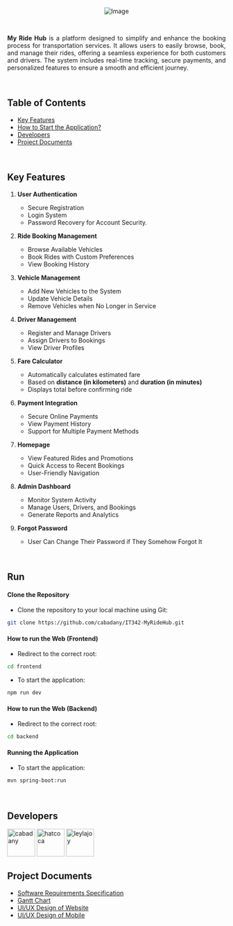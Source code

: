 <br>

<p align="center">
    <img src="https://i.imgur.com/3B8x0Fk.png" alt="Image" />
</p>

<br>

<p align="justify">
<strong>My Ride Hub</strong> is a platform designed to simplify and enhance the booking process for transportation services. It allows users to easily browse, book, and manage their rides, offering a seamless experience for both customers and drivers. The system includes real-time tracking, secure payments, and personalized features to ensure a smooth and efficient journey.
</p>

<br>

## Table of Contents

- [Key Features](#key-features)
- [How to Start the Application?](#run)
- [Developers](#developers)
- [Project Documents](#project-documents)

<br>

## Key Features

1. **User Authentication**  
   - Secure Registration
   - Login System
   - Password Recovery for Account Security.

2. **Ride Booking Management**  
   - Browse Available Vehicles
   - Book Rides with Custom Preferences
   - View Booking History

3. **Vehicle Management**  
   - Add New Vehicles to the System
   - Update Vehicle Details
   - Remove Vehicles when No Longer in Service

4. **Driver Management**
   - Register and Manage Drivers
   - Assign Drivers to Bookings
   - View Driver Profiles

5. **Fare Calculator**  
   - Automatically calculates estimated fare  
   - Based on **distance (in kilometers)** and **duration (in minutes)**  
   - Displays total before confirming ride

6. **Payment Integration**
   - Secure Online Payments
   - View Payment History
   - Support for Multiple Payment Methods
  
7. **Homepage**
   - View Featured Rides and Promotions
   - Quick Access to Recent Bookings
   - User-Friendly Navigation

8. **Admin Dashboard**
   - Monitor System Activity
   - Manage Users, Drivers, and Bookings
   - Generate Reports and Analytics
  
9. **Forgot Password**
   - User Can Change Their Password if They Somehow Forgot It

<br>

## Run

#### Clone the Repository

- Clone the repository to your local machine using Git:
```bash
git clone https://github.com/cabadany/IT342-MyRideHub.git
```

#### How to run the Web (Frontend)

- Redirect to the correct root:
```bash
cd frontend
```

- To start the application:
```bash
npm run dev
```

#### How to run the Web (Backend)

- Redirect to the correct root:
```bash
cd backend
```

#### Running the Application

- To start the application:
```bash
mvn spring-boot:run
```

<br>

## Developers

  <a href="#developers">
    <a href="https://github.com/cabadany"><img width="64" title="(Mobile Frontend, Web Frontend & Backend) Cabana, Danisse" src="https://avatars.githubusercontent.com/u/170840848" alt="cabadany" /></a>
    <a href="https://github.com/hatcoca"><img width="64" title="(Web Frontend & Backend) Tumungha, Hara Alexa" src="https://avatars.githubusercontent.com/u/182353906" alt="hatcoca" /></a>
    <a href="https://github.com/Leylajoy"><img width="64" title="(Website Frontend) Baruc, Leilah Joy" src="https://avatars.githubusercontent.com/u/168334933" alt="leylajoy" /></a>
  </a>


<br>

## Project Documents

- [Software Requirements Specification](https://cebuinstituteoftechnology-my.sharepoint.com/:w:/g/personal/danisse_cabana_cit_edu/Eao7rM7BNhRHgqHo_7KYybsB2DpWWXhjIwPnznVRyZorWw?e=QywQ3n)
- [Gantt Chart](https://cebuinstituteoftechnology-my.sharepoint.com/:x:/g/personal/danisse_cabana_cit_edu/Ea5qhvw_EU9Mg8ntVUBnoqcBXu6OlDs9s8I5GJERiUgR6w?e=3qjqrj)
- [UI/UX Design of Website](https://www.figma.com/design/pbX0G02ncHSKpQcPzUhcQC/Website-Sir-Fred?node-id=0-1&t=twBxKUFSVtN8Ce2d-1)
- [UI/UX Design of Mobile](https://www.figma.com/design/bzBgbgtTEUGf8p7f0ifaKa/My-Ride-Hub--Mobile-?node-id=0-1&t=tlhMGX342CJCfs3I-1)
